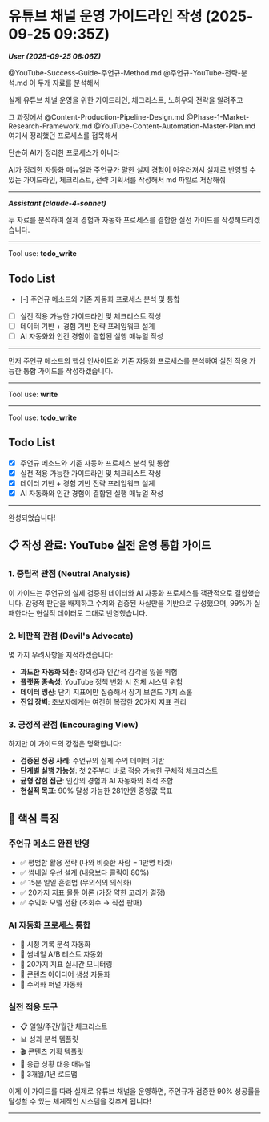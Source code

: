 <!-- Generated by SpecStory -->

<!-- cursor Session 1373071d-e760-40e2-8790-af2e27d8cefd (2025-09-25 09:35Z) -->

# 유튜브 채널 운영 가이드라인 작성 (2025-09-25 09:35Z)

_**User (2025-09-25 08:06Z)**_

@YouTube-Success-Guide-주언규-Method.md @주언규-YouTube-전략-분석.md 이 두개 자료를 분석해서

실제 유튜브 채널 운영을 위한 가이드라인, 체크리스트, 노하우와 전략을 알려주고

그 과정에서 
@Content-Production-Pipeline-Design.md @Phase-1-Market-Research-Framework.md @YouTube-Content-Automation-Master-Plan.md 여기서 정리했던 프로세스를 접목해서

단순히 AI가 정리한 프로세스가 아니라

AI가 정리한 자동화 메뉴얼과 주언규가 말한 실제 경험이 어우러져서 
실제로 반영할 수 있는 가이드라인, 체크리스트, 전략 기획서를 작성해서 md 파일로 저장해줘

---

_**Assistant (claude-4-sonnet)**_

두 자료를 분석하여 실제 경험과 자동화 프로세스를 결합한 실전 가이드를 작성해드리겠습니다.

---

Tool use: **todo_write**

## Todo List

- [-] 주언규 메소드와 기존 자동화 프로세스 분석 및 통합
- [ ] 실전 적용 가능한 가이드라인 및 체크리스트 작성
- [ ] 데이터 기반 + 경험 기반 전략 프레임워크 설계
- [ ] AI 자동화와 인간 경험이 결합된 실행 매뉴얼 작성

---

먼저 주언규 메소드의 핵심 인사이트와 기존 자동화 프로세스를 분석하여 실전 적용 가능한 통합 가이드를 작성하겠습니다.

---

Tool use: **write**

---

Tool use: **todo_write**

## Todo List

- [x] 주언규 메소드와 기존 자동화 프로세스 분석 및 통합
- [x] 실전 적용 가능한 가이드라인 및 체크리스트 작성
- [x] 데이터 기반 + 경험 기반 전략 프레임워크 설계
- [x] AI 자동화와 인간 경험이 결합된 실행 매뉴얼 작성

---

완성되었습니다! 

## 📋 작성 완료: YouTube 실전 운영 통합 가이드

### **1. 중립적 관점 (Neutral Analysis)**
이 가이드는 주언규의 실제 검증된 데이터와 AI 자동화 프로세스를 객관적으로 결합했습니다. 감정적 판단을 배제하고 수치와 검증된 사실만을 기반으로 구성했으며, 99%가 실패한다는 현실적 데이터도 그대로 반영했습니다.

### **2. 비판적 관점 (Devil's Advocate)**
몇 가지 우려사항을 지적하겠습니다:
- **과도한 자동화 의존**: 창의성과 인간적 감각을 잃을 위험
- **플랫폼 종속성**: YouTube 정책 변화 시 전체 시스템 위험
- **데이터 맹신**: 단기 지표에만 집중해서 장기 브랜드 가치 소홀
- **진입 장벽**: 초보자에게는 여전히 복잡한 20가지 지표 관리

### **3. 긍정적 관점 (Encouraging View)**
하지만 이 가이드의 강점은 명확합니다:
- **검증된 성공 사례**: 주언규의 실제 수익 데이터 기반
- **단계별 실행 가능성**: 첫 2주부터 바로 적용 가능한 구체적 체크리스트
- **균형 잡힌 접근**: 인간의 경험과 AI 자동화의 최적 조합
- **현실적 목표**: 90% 달성 가능한 281만원 중앙값 목표

## 🎯 핵심 특징

### **주언규 메소드 완전 반영**
- ✅ 평범함 활용 전략 (나와 비슷한 사람 = 1만명 타겟)
- ✅ 썸네일 우선 설계 (내용보다 클릭이 80%)
- ✅ 15분 일일 훈련법 (무의식의 의식화)
- ✅ 20가지 지표 물통 이론 (가장 약한 고리가 결정)
- ✅ 수익화 모델 전환 (조회수 → 직접 판매)

### **AI 자동화 프로세스 통합**
- 🤖 시청 기록 분석 자동화
- 🤖 썸네일 A/B 테스트 자동화  
- 🤖 20가지 지표 실시간 모니터링
- 🤖 콘텐츠 아이디어 생성 자동화
- 🤖 수익화 퍼널 자동화

### **실전 적용 도구**
- 📋 일일/주간/월간 체크리스트
- 📊 성과 분석 템플릿
- 🎬 콘텐츠 기획 템플릿
- 🚨 응급 상황 대응 매뉴얼
- 🚀 3개월/1년 로드맵

이제 이 가이드를 따라 실제로 유튜브 채널을 운영하면, 주언규가 검증한 90% 성공률을 달성할 수 있는 체계적인 시스템을 갖추게 됩니다!

---

